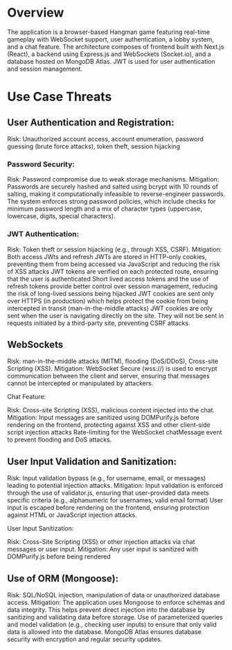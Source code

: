 # Overview

The application is a browser-based Hangman game featuring real-time gameplay with WebSocket support, user authentication, a lobby system, and a chat feature. The architecture composes of frontend built with Next.js (React), a backend using Express.js and WebSockets (Socket.io), and a database hosted on MongoDB Atlas. JWT is used for user authentication and session management.

# Use Case Threats

## User Authentication and Registration:

Risk: Unauthorized account access, account enumeration, password guessing (brute force attacks), token theft, session hijacking

### Password Security:

Risk: Password compromise due to weak storage mechanisms.
Mitigation:
Passwords are securely hashed and salted using bcrypt with 10 rounds of salting, making it computationally infeasible to reverse-engineer passwords.
The system enforces strong password policies, which include checks for minimum password length and a mix of character types (uppercase, lowercase, digits, special characters).

### JWT Authentication:

Risk: Token theft or session hijacking (e.g., through XSS, CSRF).
Mitigation:
Both access JWts and refresh JWTs are stored in HTTP-only cookies, preventing them from being accessed via JavaScript and reducing the risk of XSS attacks
JWT tokens are verified on each protected route, ensuring that the user is authenticated
Short lived access tokens and the use of refresh tokens provide better control over session management, reducing the risk of long-lived sessions being hijacked
JWT cookies are sent only over HTTPS (in production) which helps protect the cookie from being intercepted in transit (man-in-the-middle attacks)
JWT cookies are only sent when the user is navigating directly on the site. They will not be sent in requests initiated by a third-party site, preventing CSRF attacks.

## WebSockets

Risk: man-in-the-middle attacks (MITM), flooding (DoS/DDoS), Cross-site Scripting (XSS).
Mitigation:
WebSocket Secure (wss://) is used to encrypt communication between the client and server, ensuring that messages cannot be intercepted or manipulated by attackers.

Chat Feature:

Risk: Cross-site Scripting (XSS), malicious content injected into the chat.
Mitigation:
Input messages are sanitized using DOMPurify.js before rendering on the frontend, protecting against XSS and other client-side script injection attacks
Rate-limiting for the WebSocket chatMessage event to prevent flooding and DoS attacks.

## User Input Validation and Sanitization:

Risk: Input validation bypass (e.g., for username, email, or messages) leading to potential injection attacks.
Mitigation:
Input validation is enforced through the use of validator.js, ensuring that user-provided data meets specific criteria (e.g., alphanumeric for usernames, valid email format)
User input is escaped before rendering on the frontend, ensuring protection against HTML or JavaScript injection attacks.

User Input Sanitization:

Risk: Cross-Site Scripting (XSS) or other injection attacks via chat messages or user input.
Mitigation:
Any user input is sanitized with DOMPurify.js before being rendered

## Use of ORM (Mongoose):

Risk: SQL/NoSQL injection, manipulation of data or unauthorized database access.
Mitigation:
The application uses Mongoose to enforce schemas and data integrity. This helps prevent direct injection into the database by sanitizing and validating data before storage.
Use of parameterized queries and model validation (e.g., checking user inputs) to ensure that only valid data is allowed into the database.
MongoDB Atlas ensures database security with encryption and regular security updates.
